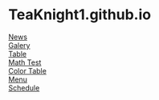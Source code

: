 # TeaKnight1.github.io
<a href="WebDesg\News\NewsPromoSite.html">News</a> <br>
<a href="WebDesg\Saved Pictures\Img.html">Galery</a> <br>
<a href="WebDesg\Table\Table.html">Table</a><br>
<a href="WebDesg\Test\Math.html">Math Test </a><br>
<a href="WebDesg\Color\Color.html">Color Table </a><br>
<a href="WebDesg\Menu\Menu.html">Menu</a><br>
<a href="WebDesg\Schedule\Schedule.html">Schedule</a>
